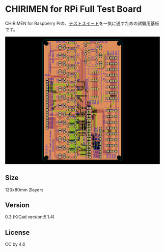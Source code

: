 # CHIRIMEN for RPi Full Test Board

CHIRIMEN for Raspberry Piの、[テストスイート](https://github.com/chirimen-oh/chirimen-raspi3/tree/master/gc/testSet)を一気に通すための試験用基板です。

![board](./board.png)

## Size
120x80mm  2layers

## Version

0.3 (KiCad version:5.1.4)

## License

CC by 4.0







